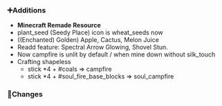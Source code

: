 ### ➕Additions

- **Minecraft Remade Resource**
- plant_seed (Seedy Place) icon is wheat_seeds now
- ((Enchanted) Golden) Apple, Cactus, Melon Juice
- Readd feature: Spectral Arrow Glowing, Shovel Stun.
- Now campfire is unlit by default / when mine down without silk_touch
- Crafting shapeless
  - stick \*4 + #coals => campfire
  - stick \*4 + #soul_fire_base_blocks => soul_campfire

### 🔨Changes
